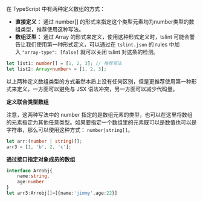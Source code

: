 在 TypeScript 中有两种定义数组的方式：

-   **直接定义：** 通过 number[] 的形式来指定这个类型元素均为number类型的数组类型，推荐使用这种写法。
-   **数组泛型：** 通过 Array 的形式来定义，使用这种形式定义时，tslint 可能会警告让我们使用第一种形式定义，可以通过在 `tslint.json` 的 rules 中加入 `"array-type": [false]` 就可以关闭 tslint 对这条的检测。

```typescript
let list1: number[] = [1, 2, 3]; // 推荐写法
let list2: Array<number> = [1, 2, 3];
```

以上两种定义数组类型的方式虽然本质上没有任何区别，但是更推荐使用第一种形式来定义。一方面可以避免与 JSX 语法冲突，另一方面可以减少代码量。

**定义联合类型数组**

注意，这两种写法中的 number 指定的是数组元素的类型，也可以在这里将数组的元素指定为其他任意类型。如果要指定一个数组里的元素既可以是数值也可以是字符串，那么可以使用这种方式： `number|string[]`。

```ts
let arr:(number | string)[];
arr3 = [1, 'b', 2, 'c'];
```

**通过接口指定对象成员的数组**

```ts
interface Arrobj{
    name:string,
    age:number
}
let arr3:Arrobj[]=[{name:'jimmy',age:22}]
```

